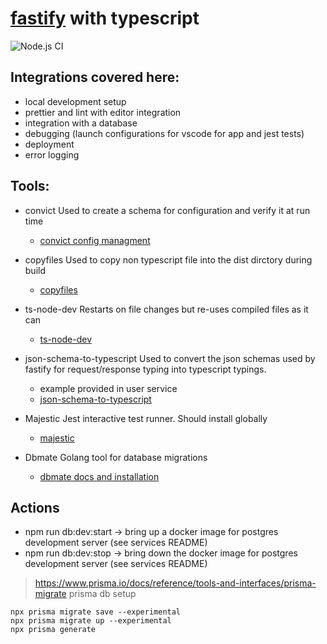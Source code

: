 # [fastify](https://www.fastify.io/) with typescript

![Node.js CI](https://github.com/dmoose/fastify-ts-starter/workflows/Node.js%20CI/badge.svg)

## Integrations covered here:

- local development setup
- prettier and lint with editor integration
- integration with a database
- debugging (launch configurations for vscode for app and jest tests)
- deployment
- error logging

## Tools:

- convict
  Used to create a schema for configuration and verify it at run time

  - [convict config managment](https://www.npmjs.com/package/convict)

- copyfiles
  Used to copy non typescript file into the dist dirctory during build

  - [copyfiles](https://www.npmjs.com/package/copyfiles)

- ts-node-dev
  Restarts on file changes but re-uses compiled files as it can

  - [ts-node-dev](https://www.npmjs.com/package/ts-node-dev)

- json-schema-to-typescript
  Used to convert the json schemas used by fastify for request/response typing
  into typescript typings.

  - example provided in user service
  - [json-schema-to-typescript](https://www.npmjs.com/package/json-schema-to-typescript)

- Majestic
  Jest interactive test runner. Should install globally
  - [majestic](https://github.com/Raathigesh/majestic)

- Dbmate
  Golang tool for database migrations
  - [dbmate docs and installation](https://github.com/amacneil/dbmate)


## Actions
- npm run db:dev:start -> bring up a docker image for postgres development server (see services README)
- npm run db:dev:stop -> bring down the docker image for postgres development server (see services README)

> https://www.prisma.io/docs/reference/tools-and-interfaces/prisma-migrate
> prisma db setup

```
npx prisma migrate save --experimental
npx prisma migrate up --experimental
npx prisma generate
```
